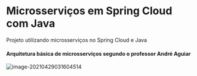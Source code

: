 # Microsserviços em Spring Cloud com Java
Projeto utilizando microsserviços no Spring Cloud e Java

#### Arquitetura básica de microsserviços segundo o professor André Aguiar

![image-20210429031604514](https://user-images.githubusercontent.com/86447596/132420840-74cafad4-b277-4d7f-b40e-ea177aa4647e.png)

